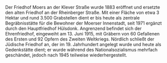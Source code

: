 Der Friedhof Moers an der Klever Straße wurde 1883 eröffnet und ersetzte den alten Friedhof an der Rheinberger Straße. Mit einer Fläche von etwa 3 Hektar und rund 3.500 Grabstellen dient er bis heute als zentrale Begräbnisstätte für die Bewohner der Moerser Innenstadt, seit 1971 ergänzt durch den Hauptfriedhof Hülsdonk. Angrenzend befindet sich der Ehrenfriedhof, eingeweiht am 13. Juni 1915, mit Gräbern von 60 Gefallenen des Ersten und 92 Opfern des Zweiten Weltkriegs. Nördlich schließt der Jüdische Friedhof an, der im 19. Jahrhundert angelegt wurde und heute als Gedenkstätte dient; er wurde während des Nationalsozialismus mehrfach geschändet, jedoch nach 1945 teilweise wiederhergestellt.

